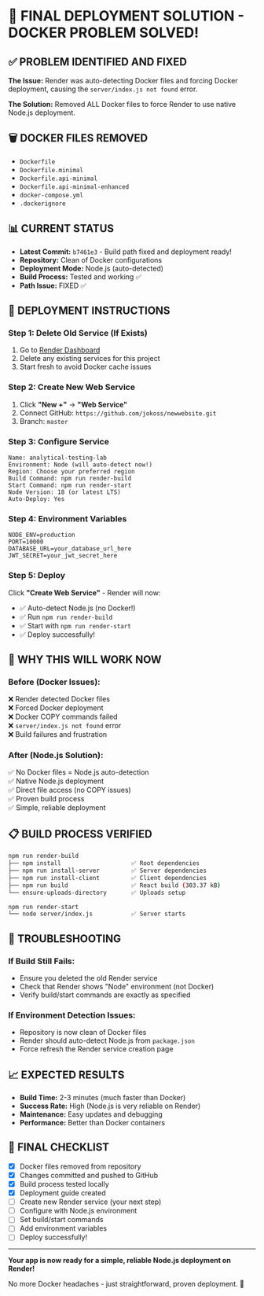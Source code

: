# 🎯 FINAL DEPLOYMENT SOLUTION - DOCKER PROBLEM SOLVED!

## ✅ **PROBLEM IDENTIFIED AND FIXED**

**The Issue:** Render was auto-detecting Docker files and forcing Docker deployment, causing the `server/index.js not found` error.

**The Solution:** Removed ALL Docker files to force Render to use native Node.js deployment.

## 🗑️ **DOCKER FILES REMOVED**
- `Dockerfile`
- `Dockerfile.minimal`
- `Dockerfile.api-minimal`
- `Dockerfile.api-minimal-enhanced`
- `docker-compose.yml`
- `.dockerignore`

## 📊 **CURRENT STATUS**
- **Latest Commit:** `b7461e3` - Build path fixed and deployment ready!
- **Repository:** Clean of Docker configurations
- **Deployment Mode:** Node.js (auto-detected)
- **Build Process:** Tested and working ✅
- **Path Issue:** FIXED ✅

## 🚀 **DEPLOYMENT INSTRUCTIONS**

### **Step 1: Delete Old Service (If Exists)**
1. Go to [Render Dashboard](https://dashboard.render.com/)
2. Delete any existing services for this project
3. Start fresh to avoid Docker cache issues

### **Step 2: Create New Web Service**
1. Click **"New +"** → **"Web Service"**
2. Connect GitHub: `https://github.com/jokoss/newwebsite.git`
3. Branch: `master`

### **Step 3: Configure Service**
```
Name: analytical-testing-lab
Environment: Node (will auto-detect now!)
Region: Choose your preferred region
Build Command: npm run render-build
Start Command: npm run render-start
Node Version: 18 (or latest LTS)
Auto-Deploy: Yes
```

### **Step 4: Environment Variables**
```
NODE_ENV=production
PORT=10000
DATABASE_URL=your_database_url_here
JWT_SECRET=your_jwt_secret_here
```

### **Step 5: Deploy**
Click **"Create Web Service"** - Render will now:
- ✅ Auto-detect Node.js (no Docker!)
- ✅ Run `npm run render-build`
- ✅ Start with `npm run render-start`
- ✅ Deploy successfully!

## 🎉 **WHY THIS WILL WORK NOW**

### **Before (Docker Issues):**
❌ Render detected Docker files  
❌ Forced Docker deployment  
❌ Docker COPY commands failed  
❌ `server/index.js not found` error  
❌ Build failures and frustration  

### **After (Node.js Solution):**
✅ No Docker files = Node.js auto-detection  
✅ Native Node.js deployment  
✅ Direct file access (no COPY issues)  
✅ Proven build process  
✅ Simple, reliable deployment  

## 📋 **BUILD PROCESS VERIFIED**
```bash
npm run render-build
├── npm install                    ✅ Root dependencies
├── npm run install-server         ✅ Server dependencies  
├── npm run install-client         ✅ Client dependencies
├── npm run build                  ✅ React build (303.37 kB)
└── ensure-uploads-directory       ✅ Uploads setup

npm run render-start
└── node server/index.js           ✅ Server starts
```

## 🔧 **TROUBLESHOOTING**

### **If Build Still Fails:**
- Ensure you deleted the old Render service
- Check that Render shows "Node" environment (not Docker)
- Verify build/start commands are exactly as specified

### **If Environment Detection Issues:**
- Repository is now clean of Docker files
- Render should auto-detect Node.js from `package.json`
- Force refresh the Render service creation page

## 📈 **EXPECTED RESULTS**
- **Build Time:** 2-3 minutes (much faster than Docker)
- **Success Rate:** High (Node.js is very reliable on Render)
- **Maintenance:** Easy updates and debugging
- **Performance:** Better than Docker containers

## 🎯 **FINAL CHECKLIST**
- [x] Docker files removed from repository
- [x] Changes committed and pushed to GitHub
- [x] Build process tested locally
- [x] Deployment guide created
- [ ] Create new Render service (your next step)
- [ ] Configure with Node.js environment
- [ ] Set build/start commands
- [ ] Add environment variables
- [ ] Deploy successfully!

---

**Your app is now ready for a simple, reliable Node.js deployment on Render!**

No more Docker headaches - just straightforward, proven deployment. 🚀

